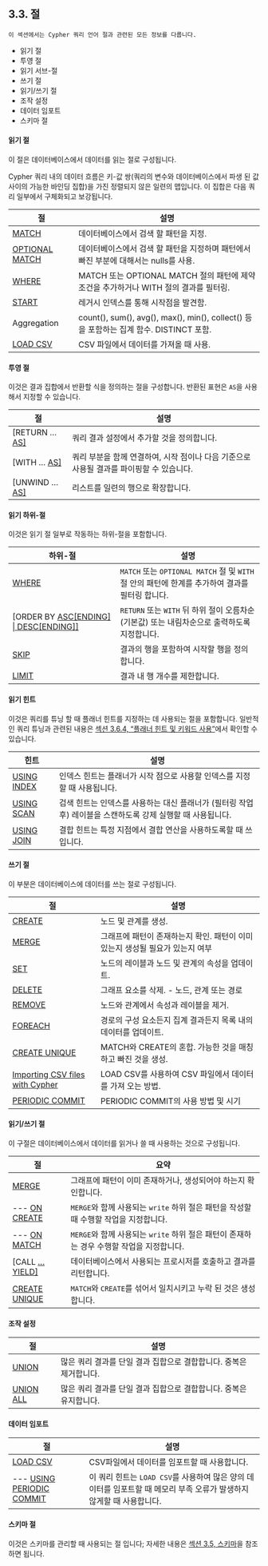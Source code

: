 
## 3.3. 절

```
이 섹션에서는 Cypher 쿼리 언어 절과 관련된 모든 정보를 다룹니다. 
```

+ 읽기 절
+ 투영 절
+ 읽기 서브-절
+ 쓰기 절
+ 읽기/쓰기 절
+ 조작 설정
+ 데이터 임포트
+ 스키마 절

#### 읽기 절

이 절은 데이터베이스에서 데이터를 읽는 절로 구성됩니다.

Cypher 쿼리 내의 데이터 흐름은 키-값 쌍(쿼리의 변수와 데이터베이스에서 파생 된 값 사이의 가능한 바인딩 집합)을 가진 정렬되지 않은 일련의 맵입니다. 이 집합은 다음 쿼리 일부에서 구체화되고 보강됩니다.

| 절                                                           | 설명                                                         |
| ------------------------------------------------------------ | ------------------------------------------------------------ |
| [MATCH](https://neo4j.com/docs/developer-manual/current/cypher/clauses/match/) | 데이터베이스에서 검색 할 패턴을 지정.                        |
| [OPTIONAL MATCH](https://neo4j.com/docs/develo녀ㅠper-manual/current/cypher/clauses/optional-match/) | 데이터베이스에서 검색 할 패턴을 지정하며 패턴에서 빠진 부분에 대해서는 nulls를 사용. |
| [WHERE](https://neo4j.com/docs/developer-manual/current/cypher/clauses/where/) | MATCH 또는 OPTIONAL MATCH 절의 패턴에 제약 조건을 추가하거나 WITH 절의 결과를 필터링. |
| [START](https://neo4j.com/docs/developer-manual/current/cypher/clauses/start/) | 레거시 인덱스를 통해 시작점을 발견함.                        |
| Aggregation | count(), sum(), avg(), max(), min(), collect() 등을 포함하는 집계 함수. DISTINCT 포함. |
| [LOAD CSV](https://neo4j.com/docs/developer-manual/current/cypher/clauses/load-csv/) | CSV 파일에서 데이터를 가져올 때 사용.                        |
  

#### 투영 절 

이것은 결과 집합에서 반환할 식을 정의하는 절을 구성합니다. 반환된 표현은 ```AS```을 사용해서 지정할 수 있습니다. 

| 절                                                           | 설명                                                         |
| ------------------------------------------------------------ | ------------------------------------------------------------ |
| [RETURN … [AS\]](https://neo4j.com/docs/developer-manual/3.4/cypher/clauses/return/) | 쿼리 결과 설정에서 추가할 것을 정의합니다.                   |
| [WITH … [AS\]](https://neo4j.com/docs/developer-manual/3.4/cypher/clauses/with/) | 쿼리 부분을 함께 연결하여, 시작 점이나 다음 기준으로 사용될 결과를 파이핑할 수 있습니다. |
| [UNWIND … [AS\]](https://neo4j.com/docs/developer-manual/3.4/cypher/clauses/unwind/) | 리스트를 일련의 행으로 확장합니다.                           |


#### 읽기 하위-절

이것은 읽기 절 일부로 작동하는 하위-절을 포함합니다. 

| 하위-절                                                      | 설명                                                         |
| ------------------------------------------------------------ | ------------------------------------------------------------ |
| [WHERE](https://neo4j.com/docs/developer-manual/3.4/cypher/clauses/where/) | `MATCH` 또는 `OPTIONAL MATCH`  절 및 `WITH` 절 안의 패턴에 한계를 추가하여 결과를 필터링 합니다. |
| [ORDER BY [ASC[ENDING\] \| DESC[ENDING]]](https://neo4j.com/docs/developer-manual/3.4/cypher/clauses/order-by/) | ```RETURN``` 또는 ```WITH``` 뒤 하위 절이  오름차순 (기본값) 또는 내림차순으로 출력하도록 지정합니다. |
| [SKIP](https://neo4j.com/docs/developer-manual/3.4/cypher/clauses/skip/) | 결과의 행을 포함하여 시작할 행을 정의합니다.                 |
| [LIMIT](https://neo4j.com/docs/developer-manual/3.4/cypher/clauses/limit/) | 결과 내 행 개수를 제한합니다.                                |

#### 읽기 힌트
 
이것은 쿼리를 튜닝 할 때 플래너 힌트를 지정하는 데 사용되는 절을 포함합니다. 일반적인 쿼리 튜닝과 관련된 내용은 [섹션 3.6.4, “플래너 힌트 및 키워드 사용”](./query-tuning/using.md)에서 확인할 수 있습니다. 

| 힌트                                                         | 설명                                                         |
| ------------------------------------------------------------ | ------------------------------------------------------------ |
| [USING INDEX](https://neo4j.com/docs/developer-manual/3.4/cypher/query-tuning/using/#query-using-index-hint) | 인덱스 힌트는 플래너가 시작 점으로 사용할 인덱스를 지정할 때 사용됩니다. |
| [USING SCAN](https://neo4j.com/docs/developer-manual/3.4/cypher/query-tuning/using/#query-using-scan-hint) | 검색 힌트는 인덱스를 사용하는 대신 플래너가 (필터링 작업 후) 레이블을 스캔하도록 강제 실행할 때 사용됩니다. |
| [USING JOIN](https://neo4j.com/docs/developer-manual/3.4/cypher/query-tuning/using/#query-using-join-hint) | 결합 힌트는 특정 지점에서 결합 연산을 사용하도록할 때 쓰입니다. |

 
#### 쓰기 절 
 
이 부분은 데이터베이스에 데이터를 쓰는 절로 구성됩니다.

| 절                                                           | 설명                                                         |
| ------------------------------------------------------------ | ------------------------------------------------------------ |
| [CREATE](https://neo4j.com/docs/developer-manual/current/cypher/clauses/create/) | 노드 및 관계를 생성.                                         |
| [MERGE](https://neo4j.com/docs/developer-manual/current/cypher/clauses/merge/) | 그래프에 패턴이 존재하는지 확인. 패턴이 이미 있는지 생성될 필요가 있는지 여부 |
| [SET](https://neo4j.com/docs/developer-manual/current/cypher/clauses/set/) | 노드의 레이블과 노드 및 관계의 속성을 업데이트.              |
| [DELETE](https://neo4j.com/docs/developer-manual/current/cypher/clauses/delete/) | 그래프 요소를 삭제. - 노드, 관계 또는 경로                   |
| [REMOVE](https://neo4j.com/docs/developer-manual/current/cypher/clauses/remove/) | 노드와 관계에서 속성과 레이블을 제거.                        |
| [FOREACH](https://neo4j.com/docs/developer-manual/current/cypher/clauses/foreach/) | 경로의 구성 요소든지 집계 결과든지 목록 내의 데이터를 업데이트. |
| [CREATE UNIQUE](https://neo4j.com/docs/developer-manual/current/cypher/clauses/create-unique/) | MATCH와 CREATE의 혼합. 가능한 것을 매칭하고 빠진 것을 생성.  |
| [Importing CSV files with Cypher](https://neo4j.com/docs/developer-manual/current/cypher/clauses/importing-csv-files-with-cypher/) | LOAD CSV를 사용하여 CSV 파일에서 데이터를 가져 오는 방법.    |
| [PERIODIC COMMIT](https://neo4j.com/docs/developer-manual/current/cypher/clauses/using-periodic-commit/) | PERIODIC COMMIT의 사용 방법 및 시기                          |


#### 읽기/쓰기 절

이 구절은 데이터베이스에서 데이터를 읽거나 쓸 때 사용하는 것으로 구성됩니다.

| 절                                                           | 요약                                                         |
| ------------------------------------------------------------ | ------------------------------------------------------------ |
| [MERGE](https://neo4j.com/docs/developer-manual/3.4/cypher/clauses/merge/) | 그래프에 패턴이 이미 존재하거나, 생성되어야 하는지  확인합니다. |
| --- [ON CREATE](https://neo4j.com/docs/developer-manual/3.4/cypher/clauses/merge/#query-merge-on-create-on-match) | ```MERGE```와 함께 사용되는 ```write``` 하위 절은 패턴을 작성할 때 수행할 작업을 지정합니다. |
| --- [ON MATCH](https://neo4j.com/docs/developer-manual/3.4/cypher/clauses/merge/#query-merge-on-create-on-match) | ```MERGE```와 함께 사용되는 ```write``` 하위 절은 패턴이 존재하는 경우 수행할 작업을 지정합니다. |
| [CALL […YIELD\]](https://neo4j.com/docs/developer-manual/3.4/cypher/clauses/call/) | 데이터베이스에서 사용되는 프로시저를 호출하고 결과를 리턴합니다. |
| [CREATE UNIQUE](https://neo4j.com/docs/developer-manual/3.4/cypher/clauses/create-unique/) | ```MATCH```와 ```CREATE```를 섞어서 일치시키고 누락 된 것은 생성합니다. |

#### 조작 설정

| 절                                                           | 설명                                                         |
| ------------------------------------------------------------ | ------------------------------------------------------------ |
| [UNION](https://neo4j.com/docs/developer-manual/3.4/cypher/clauses/union/) | 많은 쿼리 결과를 단일 결과 집합으로 결합합니다. 중복은 제거합니다. |
| [UNION ALL](https://neo4j.com/docs/developer-manual/3.4/cypher/clauses/union/) | 많은 쿼리 결과를 단일 결과 집합으로 결합합니다. 중복은 유지합니다. |

#### 데이터 임포트

| 절                                                           | 설명                                                         |
| ------------------------------------------------------------ | ------------------------------------------------------------ |
| [LOAD CSV](https://neo4j.com/docs/developer-manual/3.4/cypher/clauses/load-csv/) | CSV파일에서 데이터를 임포트할 때  사용합니다.                |
| --- [USING PERIODIC COMMIT](https://neo4j.com/docs/developer-manual/3.4/cypher/query-tuning/using/#query-using-periodic-commit-hint) | 이 쿼리 힌트는 ```LOAD CSV```를 사용하여 많은 양의 데이터를 임포트할 때 메모리 부족 오류가 발생하지 않게할 때 사용합니다. |


#### 스키마 절

이것은 스키마를 관리할 때 사용되는 절 입니다; 자세한 내용은 [섹션 3.5, 스키마](./schema.md)을 참조하면 됩니다. 